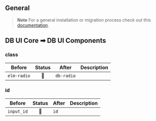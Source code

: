 ## General

> **Note**
> For a general installation or migration process check out
> this [documentation](https://www.npmjs.com/package/@db-ui/components).

## DB UI Core ➡ DB UI Components

### class

| Before      | Status | After      | Description |
| ----------- | :----: | ---------- | ----------- |
| `elm-radio` |   🔁   | `db-radio` |             |

### id

| Before     | Status | After | Description |
| ---------- | :----: | ----- | ----------- |
| `input_id` |   🔁   | `id`  |             |
